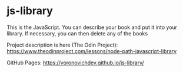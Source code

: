 # js-library

This is the JavaScript. You can describe your book and put it into your library. If necessary, you can then delete any of the books

Project description is here (The Odin Project): https://www.theodinproject.com/lessons/node-path-javascript-library

GitHub Pages: https://voronovichdev.github.io/js-library/
